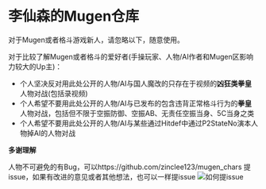 # 李仙森的Mugen仓库

对于Mugen或者格斗游戏新人，请忽略以下，随意使用。

对于比较了解Mugen或者格斗的爱好者(手操玩家、人物/AI作者和Mugen区影响力较大的Up主)：
* 个人坚决反对用此处公开的人物/AI与国人魔改的只存在于视频的**凶狂类拳皇**人物对战(包括录视频)
* 个人希望不要用此处公开的人物/AI与已发布的包含违背正常格斗行为的**拳皇**人物对战，包括但不限于空振防御、空振AB、无责任空振当身、5C当身之类
* 个人希望不要用此处公开的人物/AI与某些通过Hitdef中通过P2StateNo演本人物掉AI的人物对战

**多谢理解**

人物不可避免的有Bug，可以https://github.com/zinclee123/mugen_chars 提issue，如果有改进的意见或者其他想法，也可以一样提issue
![如何提issue](https://github.com/zinclee123/mugen_chars/blob/master/Resources/issue.png)
